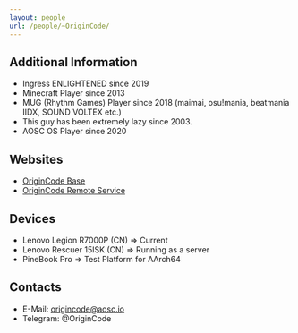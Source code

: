 ```yaml
---
layout: people
url: /people/~OriginCode/
---
```


## Additional Information
- Ingress ENLIGHTENED since 2019
- Minecraft Player since 2013
- MUG (Rhythm Games) Player since 2018 (maimai, osu!mania, beatmania IIDX, SOUND VOLTEX etc.)
- This guy has been extremely lazy since 2003.
- AOSC OS Player since 2020

## Websites
- [OriginCode Base](https://blog.origincode.me/)
- [OriginCode Remote Service](https://origincode.me/)

## Devices
- Lenovo Legion R7000P (CN) => Current
- Lenovo Rescuer 15ISK (CN) => Running as a server
- PineBook Pro => Test Platform for AArch64

## Contacts
- E-Mail: origincode@aosc.io
- Telegram: @OriginCode
